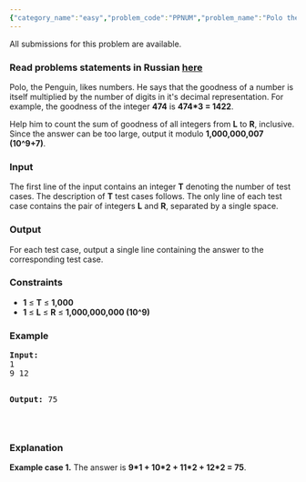 ```yaml
---
{"category_name":"easy","problem_code":"PPNUM","problem_name":"Polo the Penguin and the Numbers","languages_supported":{"0":"ADA","1":"ASM","2":"BASH","3":"BF","4":"C","5":"C99 strict","6":"CAML","7":"CLOJ","8":"CLPS","9":"CPP 4.3.2","10":"CPP 4.9.2","11":"CPP14","12":"CS2","13":"D","14":"ERL","15":"FORT","16":"FS","17":"GO","18":"HASK","19":"ICK","20":"ICON","21":"JAVA","22":"JS","23":"LISP clisp","24":"LISP sbcl","25":"LUA","26":"NEM","27":"NICE","28":"NODEJS","29":"PAS fpc","30":"PAS gpc","31":"PERL","32":"PERL6","33":"PHP","34":"PIKE","35":"PRLG","36":"PYTH","37":"PYTH 3.4","38":"RUBY","39":"SCALA","40":"SCM guile","41":"SCM qobi","42":"ST","43":"TCL","44":"TEXT","45":"WSPC"},"max_timelimit":1,"source_sizelimit":50000,"problem_author":"witua","problem_tester":null,"date_added":"23-09-2013","tags":{"0":"ad","1":"cook39","2":"easy","3":"witua"},"editorial_url":"http://discuss.codechef.com/problems/PPNUM","time":{"view_start_date":1382293800,"submit_start_date":1382293800,"visible_start_date":1382293800,"end_date":1735669800},"layout":"problem"}
---
```

<span class="solution-visible-txt">All submissions for this problem are available.</span><h3> Read problems statements in Russian <a target="_blank" href="http://www.codechef.com/download/translated/COOK39/russian/PPNUM.pdf">here</a></h3>
<p>Polo, the Penguin, likes numbers. He says that the goodness of a number is itself multiplied by the number of digits in it's decimal representation. For example, the goodness of the integer <b>474</b> is <b>474*3 = 1422</b>.</p>
<p>Help him to count the sum of goodness of all integers from <b>L</b> to <b>R</b>, inclusive. Since the answer can be too large, output it modulo <b>1,000,000,007 (10^9+7)</b>.</p>
<h3>Input</h3>
<p>The first line of the input contains an integer <b>T</b> denoting the number of test cases. The description of <b>T</b> test cases follows. The only line of each test case contains the pair of integers <b>L</b> and <b>R</b>, separated by a single space.</p>
<h3>Output</h3>
<p>For each test case, output a single line containing the answer to the corresponding test case.</p>
<h3>Constraints</h3>
<ul>
<li><b>1</b> ≤ <b>T</b> ≤ <b>1,000</b></li>
<li><b>1</b> ≤ <b>L</b> ≤ <b>R</b> ≤ <b>1,000,000,000 (10^9)</b></li>
</ul>
<h3>Example</h3>
<pre><b>Input:</b>
1
9 12

<b>Output:</b>
75

</pre><h3>Explanation</h3>
<p><b>Example case 1.</b> The answer is <b>9*1 + 10*2 + 11*2 + 12*2 = 75</b>.</p>
<p> </p>
